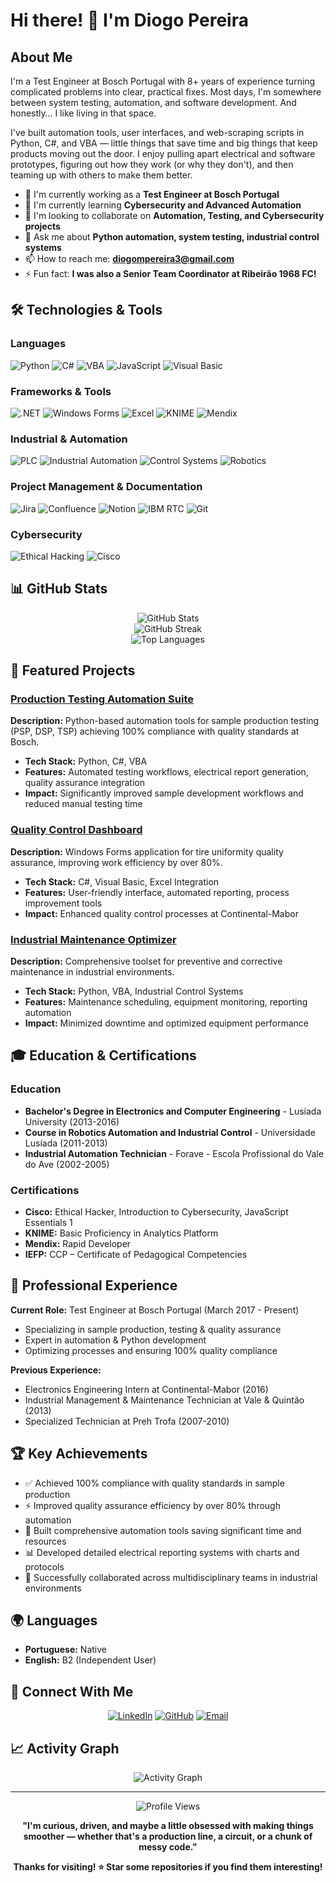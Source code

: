 # Hi there! 👋 I'm Diogo Pereira

## About Me
I'm a Test Engineer at Bosch Portugal with 8+ years of experience turning complicated problems into clear, practical fixes. Most days, I'm somewhere between system testing, automation, and software development. And honestly… I like living in that space.

I've built automation tools, user interfaces, and web-scraping scripts in Python, C#, and VBA — little things that save time and big things that keep products moving out the door. I enjoy pulling apart electrical and software prototypes, figuring out how they work (or why they don't), and then teaming up with others to make them better.

- 🔭 I'm currently working as a **Test Engineer at Bosch Portugal**
- 🌱 I'm currently learning **Cybersecurity and Advanced Automation**
- 👯 I'm looking to collaborate on **Automation, Testing, and Cybersecurity projects**
- 💬 Ask me about **Python automation, system testing, industrial control systems**
- 📫 How to reach me: **diogompereira3@gmail.com**
- ⚡ Fun fact: **I was also a Senior Team Coordinator at Ribeirão 1968 FC!**

## 🛠️ Technologies & Tools

### Languages
![Python](https://img.shields.io/badge/-Python-3776AB?style=flat-square&logo=python&logoColor=white)
![C#](https://img.shields.io/badge/-C%23-239120?style=flat-square&logo=c-sharp&logoColor=white)
![VBA](https://img.shields.io/badge/-VBA-217346?style=flat-square&logo=microsoft-excel&logoColor=white)
![JavaScript](https://img.shields.io/badge/-JavaScript-F7DF1E?style=flat-square&logo=javascript&logoColor=black)
![Visual Basic](https://img.shields.io/badge/-Visual%20Basic-5C2D91?style=flat-square&logo=.net&logoColor=white)

### Frameworks & Tools
![.NET](https://img.shields.io/badge/-.NET-512BD4?style=flat-square&logo=.net&logoColor=white)
![Windows Forms](https://img.shields.io/badge/-Windows%20Forms-0078D4?style=flat-square&logo=windows&logoColor=white)
![Excel](https://img.shields.io/badge/-Excel-217346?style=flat-square&logo=microsoft-excel&logoColor=white)
![KNIME](https://img.shields.io/badge/-KNIME-FFA500?style=flat-square&logo=knime&logoColor=white)
![Mendix](https://img.shields.io/badge/-Mendix-0595DB?style=flat-square&logo=mendix&logoColor=white)

### Industrial & Automation
![PLC](https://img.shields.io/badge/-PLC%20Programming-FF6B35?style=flat-square&logo=siemens&logoColor=white)
![Industrial Automation](https://img.shields.io/badge/-Industrial%20Automation-2E8B57?style=flat-square&logo=schneider-electric&logoColor=white)
![Control Systems](https://img.shields.io/badge/-Control%20Systems-4682B4?style=flat-square&logo=automation&logoColor=white)
![Robotics](https://img.shields.io/badge/-Robotics-FF4500?style=flat-square&logo=robot-framework&logoColor=white)

### Project Management & Documentation
![Jira](https://img.shields.io/badge/-Jira-0052CC?style=flat-square&logo=jira&logoColor=white)
![Confluence](https://img.shields.io/badge/-Confluence-172B4D?style=flat-square&logo=confluence&logoColor=white)
![Notion](https://img.shields.io/badge/-Notion-000000?style=flat-square&logo=notion&logoColor=white)
![IBM RTC](https://img.shields.io/badge/-IBM%20RTC-052FAD?style=flat-square&logo=ibm&logoColor=white)
![Git](https://img.shields.io/badge/-Git-F05032?style=flat-square&logo=git&logoColor=white)

### Cybersecurity
![Ethical Hacking](https://img.shields.io/badge/-Ethical%20Hacking-FF0000?style=flat-square&logo=kali-linux&logoColor=white)
![Cisco](https://img.shields.io/badge/-Cisco%20Security-1BA0D7?style=flat-square&logo=cisco&logoColor=white)

## 📊 GitHub Stats

<div align="center">
  <img src="https://github-readme-stats.vercel.app/api?username=Dpereira88&show_icons=true&theme=radical" alt="GitHub Stats" />
</div>

<div align="center">
  <img src="https://github-readme-streak-stats.herokuapp.com/?user=Dpereira88&theme=radical" alt="GitHub Streak" />
</div>

<div align="center">
  <img src="https://github-readme-stats.vercel.app/api/top-langs/?username=Dpereira88&layout=compact&theme=radical" alt="Top Languages" />
</div>

## 🚀 Featured Projects

### [Production Testing Automation Suite](https://github.com/Dpereira88/testing-automation)
**Description:** Python-based automation tools for sample production testing (PSP, DSP, TSP) achieving 100% compliance with quality standards at Bosch.
- **Tech Stack:** Python, C#, VBA
- **Features:** Automated testing workflows, electrical report generation, quality assurance integration
- **Impact:** Significantly improved sample development workflows and reduced manual testing time

### [Quality Control Dashboard](https://github.com/Dpereira88/quality-dashboard)
**Description:** Windows Forms application for tire uniformity quality assurance, improving work efficiency by over 80%.
- **Tech Stack:** C#, Visual Basic, Excel Integration
- **Features:** User-friendly interface, automated reporting, process improvement tools
- **Impact:** Enhanced quality control processes at Continental-Mabor

### [Industrial Maintenance Optimizer](https://github.com/Dpereira88/maintenance-tools)
**Description:** Comprehensive toolset for preventive and corrective maintenance in industrial environments.
- **Tech Stack:** Python, VBA, Industrial Control Systems
- **Features:** Maintenance scheduling, equipment monitoring, reporting automation
- **Impact:** Minimized downtime and optimized equipment performance

## 🎓 Education & Certifications

### Education
- **Bachelor's Degree in Electronics and Computer Engineering** - Lusíada University (2013-2016)
- **Course in Robotics Automation and Industrial Control** - Universidade Lusíada (2011-2013)
- **Industrial Automation Technician** - Forave - Escola Profissional do Vale do Ave (2002-2005)

### Certifications
- **Cisco:** Ethical Hacker, Introduction to Cybersecurity, JavaScript Essentials 1
- **KNIME:** Basic Proficiency in Analytics Platform
- **Mendix:** Rapid Developer
- **IEFP:** CCP – Certificate of Pedagogical Competencies

## 💼 Professional Experience

**Current Role:** Test Engineer at Bosch Portugal (March 2017 - Present)
- Specializing in sample production, testing & quality assurance
- Expert in automation & Python development
- Optimizing processes and ensuring 100% quality compliance

**Previous Experience:**
- Electronics Engineering Intern at Continental-Mabor (2016)
- Industrial Management & Maintenance Technician at Vale & Quintão (2013)
- Specialized Technician at Preh Trofa (2007-2010)

## 🏆 Key Achievements

- ✅ Achieved 100% compliance with quality standards in sample production
- ⚡ Improved quality assurance efficiency by over 80% through automation
- 🔧 Built comprehensive automation tools saving significant time and resources
- 📊 Developed detailed electrical reporting systems with charts and protocols
- 🤝 Successfully collaborated across multidisciplinary teams in industrial environments

## 🌍 Languages

- **Portuguese:** Native
- **English:** B2 (Independent User)

## 🤝 Connect With Me

<div align="center">
  
[![LinkedIn](https://img.shields.io/badge/-LinkedIn-0077B5?style=for-the-badge&logo=linkedin&logoColor=white)](https://www.linkedin.com/in/diogo-p-279a37137)
[![GitHub](https://img.shields.io/badge/-GitHub-181717?style=for-the-badge&logo=github&logoColor=white)](https://github.com/Dpereira88)
[![Email](https://img.shields.io/badge/-Email-D14836?style=for-the-badge&logo=gmail&logoColor=white)](mailto:diogompereira3@gmail.com)

</div>

## 📈 Activity Graph

<div align="center">
  <img src="https://github-readme-activity-graph.vercel.app/graph?username=Dpereira88&theme=react-dark&hide_border=true" alt="Activity Graph" />
</div>

---

<div align="center">
  <img src="https://komarev.com/ghpvc/?username=Dpereira88&color=blue&style=flat-square" alt="Profile Views" />
</div>

<div align="center">
  
**"I'm curious, driven, and maybe a little obsessed with making things smoother — whether that's a production line, a circuit, or a chunk of messy code."**

**Thanks for visiting! ⭐ Star some repositories if you find them interesting!**

</div>
